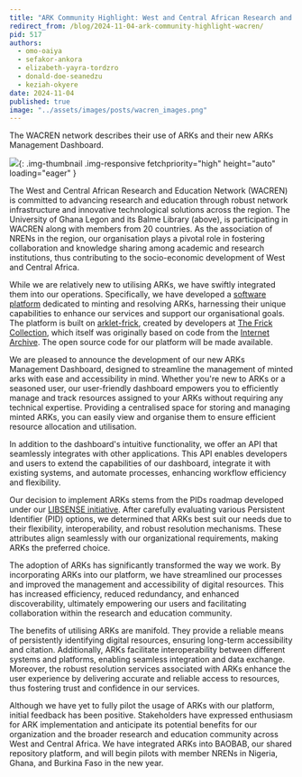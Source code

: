 ```yaml
---
title: "ARK Community Highlight: West and Central African Research and Education Network (WACREN)"
redirect_from: /blog/2024-11-04-ark-community-highlight-wacren/
pid: 517
authors:
  - omo-oaiya
  - sefakor-ankora
  - elizabeth-yayra-tordzro
  - donald-doe-seanedzu
  - keziah-okyere
date: 2024-11-04
published: true
image: "../assets/images/posts/wacren_images.png"
---
```


The WACREN network describes their use of ARKs and their new ARKs Management Dashboard.

<!--more-->

![][1]{: .img-thumbnail .img-responsive fetchpriority="high" height="auto" loading="eager" }

[1]: ../../assets/images/posts/wacren_images.png

The West and Central African Research and Education Network (WACREN) is
committed to advancing research and education through robust network
infrastructure and innovative technological solutions across the region.
The University of Ghana Legon and its Balme Library (above), is 
participating in WACREN along with members from 20 countries. As the
association of NRENs in the region, our organisation plays a pivotal role in
fostering collaboration and knowledge sharing among academic and research
institutions, thus contributing to the socio-economic development of West and
Central Africa.

While we are relatively new to utilising ARKs, we have swiftly integrated them
into our operations. Specifically, we have developed a 
[software platform](https://pidslink.wacren.net) dedicated to minting and resolving 
ARKs, harnessing their unique capabilities to enhance our services and support our
organisational goals. The platform is built on 
[arklet-frick](https://github.com/squidgetx/arklet-frick/tree/master), created by
developers at [The Frick Collection](https://www.frick.org/), which itself was
originally based on code from the [Internet Archive](https://archive.org). The
open source code for our platform will be made available.

We are pleased to announce the development of our new ARKs Management
Dashboard, designed to streamline the management of minted arks with ease and
accessibility in mind. Whether you're new to ARKs or a seasoned user, our
user-friendly dashboard empowers you to efficiently manage and track resources
assigned to your ARKs without requiring any technical expertise. Providing
a centralised space for storing and managing minted ARKs, you can easily view
and organise them to ensure efficient resource allocation and utilisation. 

In addition to the dashboard's intuitive functionality, we offer an API that
seamlessly integrates with other applications. This API enables developers and
users to extend the capabilities of our dashboard, integrate it with existing
systems, and automate processes, enhancing workflow efficiency and flexibility.

Our decision to implement ARKs stems from the PIDs roadmap developed under our 
[LIBSENSE initiative](https://libsense.ren.africa/en/libsense-develops-a-roadmap-for-implementing-persistent-identifiers-in-africa-re-ecosystem/).
After carefully evaluating various Persistent Identifier (PID) options, we 
determined that ARKs best suit our needs due to their flexibility, 
interoperability, and robust resolution mechanisms. These attributes align 
seamlessly with our organizational requirements, making ARKs the preferred choice.

The adoption of ARKs has significantly transformed the way we work. By
incorporating ARKs into our platform, we have streamlined our processes and
improved the management and accessibility of digital resources. This has
increased efficiency, reduced redundancy, and enhanced discoverability,
ultimately empowering our users and facilitating collaboration within the
research and education community.

The benefits of utilising ARKs are manifold. They provide a reliable means of
persistently identifying digital resources, ensuring long-term accessibility
and citation. Additionally, ARKs facilitate interoperability between different
systems and platforms, enabling seamless integration and data exchange.
Moreover, the robust resolution services associated with ARKs enhance the user
experience by delivering accurate and reliable access to resources, thus
fostering trust and confidence in our services.

Although we have yet to fully pilot the usage of ARKs with our platform, initial 
feedback has been positive. Stakeholders have expressed enthusiasm for ARK 
implementation and anticipate its potential benefits for our organization and the 
broader research and education community across West and Central Africa. We have 
integrated ARKs into BAOBAB, our shared repository platform, and will begin pilots 
with member NRENs in Nigeria, Ghana, and Burkina Faso in the new year.
